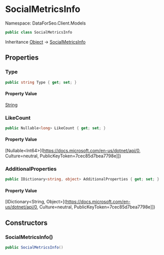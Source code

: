 # SocialMetricsInfo

Namespace: DataForSeo.Client.Models

```csharp
public class SocialMetricsInfo
```

Inheritance [Object](https://docs.microsoft.com/en-us/dotnet/api/Object) → [SocialMetricsInfo](./SocialMetricsInfo.md)

## Properties

### **Type**

```csharp
public string Type { get; set; }
```

#### Property Value

[String](https://docs.microsoft.com/en-us/dotnet/api/String)<br>

### **LikeCount**

```csharp
public Nullable<long> LikeCount { get; set; }
```

#### Property Value

[Nullable&lt;Int64&gt;](https://docs.microsoft.com/en-us/dotnet/api/0, Culture=neutral, PublicKeyToken=7cec85d7bea7798e]])<br>

### **AdditionalProperties**

```csharp
public IDictionary<string, object> AdditionalProperties { get; set; }
```

#### Property Value

[IDictionary&lt;String, Object&gt;](https://docs.microsoft.com/en-us/dotnet/api/0, Culture=neutral, PublicKeyToken=7cec85d7bea7798e]])<br>

## Constructors

### **SocialMetricsInfo()**

```csharp
public SocialMetricsInfo()
```
